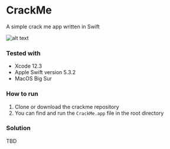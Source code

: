 # CrackMe
A simple crack me app written in Swift

![alt text](https://i.imgur.com/X2Fje0r.png "CrackMe App")

### Tested with
* Xcode 12.3
* Apple Swift version 5.3.2 
* MacOS Big Sur

### How to run

1. Clone or download the crackme repository
2. You can find and run the `CrackMe.app` file in the root directory

### Solution

TBD
